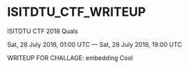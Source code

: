# ISITDTU_CTF_WRITEUP


ISITDTU CTF 2018 Quals

Sat, 28 July 2018, 01:00 UTC — Sat, 28 July 2018, 19:00 UTC

WRITEUP FOR CHALLAGE:
embedding
Cool
